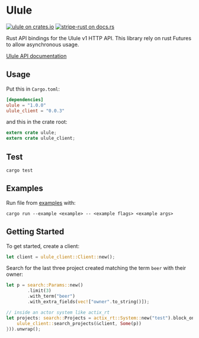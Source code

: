 # Ulule

[![ulule on crates.io](https://img.shields.io/crates/v/ulule.svg)](https://crates.io/crates/ulule)
[![stripe-rust on docs.rs](https://docs.rs/ulule/badge.svg)](https://docs.rs/ulule)

Rust API bindings for the Ulule v1 HTTP API.
This library rely on rust Futures to allow asynchronous usage.

[Ulule API documentation](https://developers.ulule.com/)

## Usage

Put this in `Cargo.toml`:

```toml
[dependencies]
ulule = "1.0.0"
ulule_client = "0.0.3"
```

and this in the crate root:

```rust
extern crate ulule;
extern crate ulule_client;
```

## Test

```
cargo test
```


## Examples

Run file from [examples](./examples) with:

```
cargo run --example <example> -- <example flags> <example args>
```

## Getting Started

To get started, create a client:

```rust
let client = ulule_client::Client::new();
```

Search for the last three project created matching the term `beer`
with their owner:

```rust
let p = search::Params::new()
        .limit(3)
        .with_term("beer")
        .with_extra_fields(vec!["owner".to_string()]);

// inside an actor system like actix_rt
let projects: search::Projects = actix_rt::System::new("test").block_on(lazy(|| {
    ulule_client::search_projects(&client, Some(p))
})).unwrap();
```

